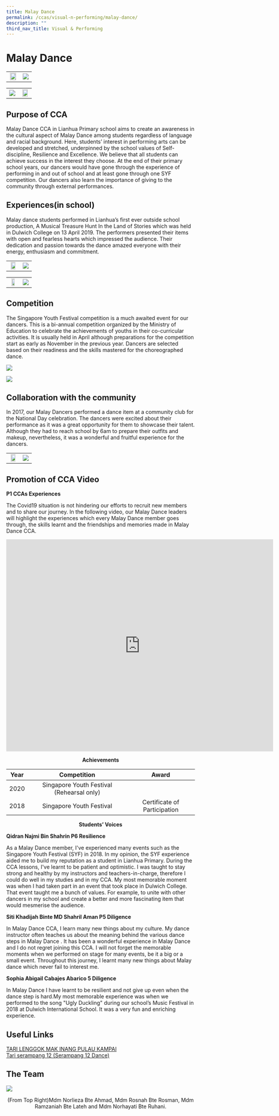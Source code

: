```yaml
---
title: Malay Dance
permalink: /ccas/visual-n-performing/malay-dance/
description: ""
third_nav_title: Visual & Performing
---
```

# Malay Dance

|   |   |
|:-:|:-:|
|  <img src="/images/CCAs/Malay%20Dance/Malay%20Dance_1.jpg" style="width:92%"> |  ![](/images/CCAs/Malay%20Dance/Malay%20Dance_2.jpg)   |



|   |   |
|:-:|:-:|
|  ![](/images/CCAs/Malay%20Dance/Malay%20Dance_3.jpg) | <img src="/images/CCAs/Malay%20Dance/Malay%20Dance_4.jpg" style="width:85%">   |

## Purpose of CCA

Malay Dance CCA in Lianhua Primary school aims to create an awareness in the cultural aspect of Malay Dance among students regardless of language and racial background. Here, students’ interest in performing arts can be developed and stretched, underpinned by the school values of Self-discipline, Resilience and Excellence. We believe that all students can achieve success in the interest they choose. At the end of their primary school years, our dancers would have gone through the experience of performing in and out of school and at least gone through one SYF competition. Our dancers also learn the importance of giving to the community through external performances.

## Experiences(in school)

Malay dance students performed in Lianhua’s first ever outside school production, A Musical Treasure Hunt In the Land of Stories which was held in Dulwich College on 13 April 2019. The performers presented their items with open and fearless hearts which impressed the audience. Their dedication and passion towards the dance amazed everyone with their energy, enthusiasm and commitment.

|   |   |
|:-:|:-:|
| <img src="/images/CCAs/Malay%20Dance/Malay%20Dance_5.jpg" style="width:75%"> |  ![](/images/CCAs/Malay%20Dance/Malay%20Dance_6.jpg)   |


|   |   |
|:-:|:-:|
| <img src="/images/CCAs/Malay%20Dance/Malay%20Dance_7.jpg" style="width:65%"> |  ![](/images/CCAs/Malay%20Dance/Malay%20Dance_8.jpg)   |

## Competition

The Singapore Youth Festival competition is a much awaited event for our dancers. This is a bi-annual competition organized by the Ministry of Education to celebrate the achievements of youths in their co-curricular activities. It is usually held in April although preparations for the competition start as early as November in the previous year. Dancers are selected based on their readiness and the skills mastered for the choreographed dance.

![](/images/CCAs/Malay%20Dance/Malay%20Dance_9.jpg) 

![](/images/CCAs/Malay%20Dance/Malay%20Dance_10.png) 

## Collaboration with the community

In 2017, our Malay Dancers performed a dance item at a community club for the National Day celebration. The dancers were excited about their performance as it was a great opportunity for them to showcase their talent. Although they had to reach school by 6am to prepare their outfits and makeup, nevertheless, it was a wonderful and fruitful experience for the dancers.

|   |   |
|:-:|:-:|
| <img src="/images/CCAs/Malay%20Dance/Malay%20Dance_11.jpg" style="width:75%"> |  ![](/images/CCAs/Malay%20Dance/Malay%20Dance_12.jpg)   |

## Promotion of CCA Video

**P1 CCAs Experiences**

The Covid19 situation is not hindering our efforts to recruit new members and to share our journey. In the following video, our Malay Dance leaders will highlight the experiences which every Malay Dance member goes through, the skills learnt and the friendships and memories made in Malay Dance CCA.


<iframe width="713" height="565" src="https://www.youtube.com/embed/rk7_0mrZ-5M" title="CCA EXPERIENCE   PA MALAY DANCE" frameborder="0" allow="accelerometer; autoplay; clipboard-write; encrypted-media; gyroscope; picture-in-picture" allowfullscreen></iframe>

**<center>Achievements</center>**

| Year |                Competition                |             Award            |
|:----:|:-------------:|:------------------:|
| 2020 | Singapore Youth Festival (Rehearsal only) |                              |
| 2018 |          Singapore Youth Festival         | Certificate of Participation |

**<center>Students’ Voices</center>**

**Qidran Najmi Bin Shahrin P6 Resilience**

As a Malay Dance member, I've experienced many events such as the Singapore Youth Festival (SYF) in 2018. In my opinion, the SYF experience aided me to build my reputation as a student in Lianhua Primary. During the CCA lessons, I've learnt to be patient and optimistic. I was taught to stay strong and healthy by my instructors and teachers-in-charge, therefore I could do well in my studies and in my CCA. My most memorable moment was when I had taken part in an event that took place in Dulwich College. That event taught me a bunch of values. For example, to unite with other dancers in my school and create a better and more fascinating item that would mesmerise the audience.

  

**Siti Khadijah Binte MD Shahril Aman P5 Diligence**

In Malay Dance CCA, I learn many new things about my culture. My dance instructor often teaches us about the meaning behind the various dance steps in Malay Dance . It has been a wonderful experience in Malay Dance and I do not regret joining this CCA. I will not forget the memorable moments when we performed on stage for many events, be it a big or a small event. Throughout this journey, I learnt many new things about Malay dance which never fail to interest me.

  

**Sophia Abigail Cabajes Abarico 5 Diligence**

In Malay Dance I have learnt to be resilient and not give up even when the dance step is hard.My most memorable experience was when we performed to the song "Ugly Duckling" during our school’s Music Festival in 2018 at Dulwich International School. It was a very fun and enriching experience.

## Useful Links

<a href="https://www.youtube.com/watch?v=osXv2AAk1w4" target="_blank">TARI LENGGOK MAK INANG PULAU KAMPAI</a>   
<a href="https://www.youtube.com/watch?v=Rg1PUM0M0NI" target="_blank">Tari serampang 12 (Serampang 12 Dance)</a>

## The Team

![](/images/CCAs/Malay%20Dance/Malay%20Dance%20Teachers.jpg)

<center>(From Top Right)Mdm Norlieza Bte Ahmad, Mdm Rosnah Bte Rosman, Mdm Ramzaniah Bte Lateh and Mdm Norhayati Bte Ruhani.</center>